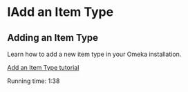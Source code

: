 IAdd an Item Type
================

Adding an Item Type
-------------------------------------------------------------------------------

Learn how to add a new item type in your Omeka installation.

[Add an Item Type tutorial](../files/movies/additemtype.mov)

Running time: 1:38
